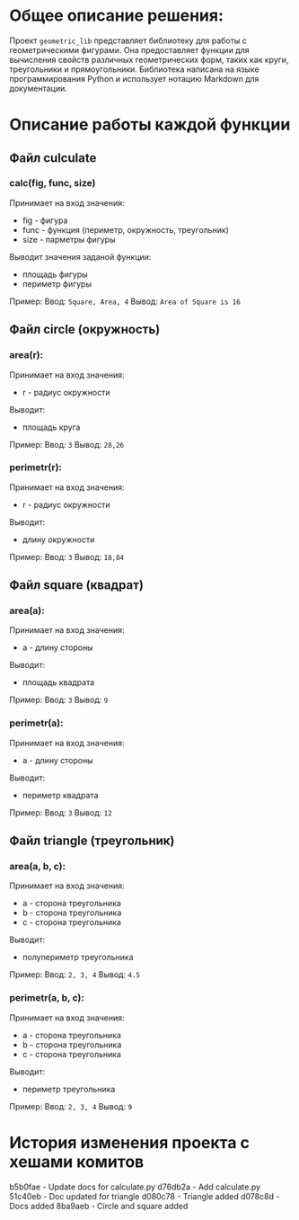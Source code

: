 # Общее описание решения:
Проект `geometric_lib` представляет библиотеку для работы с геометрическими фигурами. Она предоставляет функции для вычисления свойств различных геометрических форм, таких как круги, треугольники и прямоугольники. Библиотека написана на языке программирования Python и использует нотацию Markdown для документации.

# Описание работы каждой функции
## Файл culculate
### calc(fig, func, size)
Принимает на вход значения:
- fig - фигура 
- func - функция (периметр, окружность, треугольник)
- size - парметры фигуры

Выводит значения заданой функции:
- площадь фигуры
- периметр фигуры

Пример: 
Ввод: `Square, Area, 4`
Вывод: `Area of Square is 16`

## Файл circle (окружность)
### area(r): 
Принимает на вход значения:
- r - радиус окружности

Выводит:
- площадь круга

Пример:
Ввод: `3`
Вывод: `28,26`

### perimetr(r):
Принимает на вход значения:
- r - радиус окружности

Выводит:
- длину окружности

Пример:
Ввод: `3`
Вывод: `18,84`

## Файл square (квадрат)
### area(a):
Принимает на вход значения:
- a - длину стороны

Выводит:
- площадь квадрата

Пример:
Ввод: `3`
Вывод: `9`

### perimetr(a):
Принимает на вход значения:
- a - длину стороны

Выводит:
- периметр квадрата

Пример:
Ввод: `3`
Вывод: `12`

## Файл triangle (треугольник)
### area(a, b, c):
Принимает на вход значения:
- a - сторона треугольника
- b - сторона треугольника
- c - сторона треугольника

Выводит:
- полупериметр треугольника

Пример:
Ввод: `2, 3, 4`
Вывод: `4.5`

### perimetr(a, b, c):
Принимает на вход значения:
- a - сторона треугольника
- b - сторона треугольника
- c - сторона треугольника

Выводит:
- периметр треугольника

Пример:
Ввод: `2, 3, 4`
Вывод: `9`

# История изменения проекта с хешами комитов
b5b0fae - Update docs for calculate.py
d76db2a - Add calculate.py
51c40eb - Doc updated for triangle
d080c78 - Triangle added
d078c8d - Docs added
8ba9aeb - Circle and square added